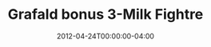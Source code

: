 ---
title: "Grafald bonus 3-Milk Fightre"
type: "image"
date: 2012-04-24T00:00:00-04:00
draft: false
categories: ["Projects"]
image_path: "../img/2012/bonus_3.png"
alt_text: ""
---
